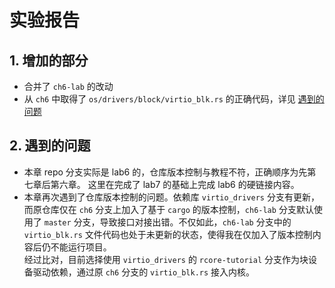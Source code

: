 # 实验报告
## 1. 增加的部分
- 合并了 `ch6-lab` 的改动
- 从 `ch6` 中取得了 `os/drivers/block/virtio_blk.rs` 的正确代码，详见 [遇到的问题](#2-遇到的问题)

## 2. 遇到的问题
- 本章 repo 分支实际是 lab6 的，仓库版本控制与教程不符，正确顺序为先第七章后第六章。
这里在完成了 lab7 的基础上完成 lab6 的硬链接内容。
- 本章再次遇到了仓库版本控制的问题。依赖库 `virtio_drivers` 分支有更新，而原仓库仅在 `ch6` 分支上加入了基于 `cargo` 的版本控制，`ch6-lab` 分支默认使用了 `master` 分支，导致接口对接出错。不仅如此，`ch6-lab` 分支中的 `virtio_blk.rs` 文件代码也处于未更新的状态，使得我在仅加入了版本控制内容后仍不能运行项目。  
经过比对，目前选择使用 `virtio_drivers` 的 `rcore-tutorial` 分支作为块设备驱动依赖，通过原 `ch6` 分支的 `virtio_blk.rs` 接入内核。